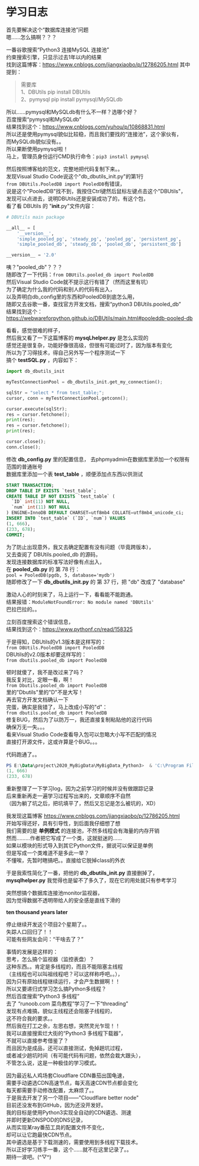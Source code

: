 # 学习日志

首先要解决这个“数据库连接池”问题  
嗯……怎么搞啊？？？

一番谷歌搜索“Python3 连接MySQL 连接池”  
约束搜索引擎，只显示过去1年以内的结果  
找到这篇博客：<https://www.cnblogs.com/jiangxiaobo/p/12786205.html>
其中提到：  

>需要库  
>1、DBUtils pip install DBUtils  
>2、pymysql pip install pymysql/MySQLdb  

所以……pymysql和MySQLdb有什么不一样？选哪个好？  
百度搜索“pymysql和MySQLdb”  
结果找到这个：<https://www.cnblogs.com/yuhou/p/10868831.html>  
所以还是使用pymysql貌似比较稳，而且我们要找的“连接池”，这个家伙有，  
而MySQLdb貌似没有。。  
所以果断使用pymysql啦！  
马上，管理员身份运行CMD执行命令：`pip3 install pymysql`  

然后按照博客给的范文，完整地把代码复制下来。。  
发现Visual Studio Code说这个"db_dbutils_init.py"的第1行  
`from DBUtils.PooledDB import PooledDB`有错误，  
说是这个"PooledDB"找不到，我按住Ctrl键然后鼠标左键点击这个"DBUtils"，  
发现可以点进去，说明DBUtils还是安装成功了的，有这个包，  
看了看 DBUtils 的 "__init__.py"文件内容：  

```python
# DBUtils main package

__all__ = [
    '__version__',
    'simple_pooled_pg', 'steady_pg', 'pooled_pg', 'persistent_pg',
    'simple_pooled_db', 'steady_db', 'pooled_db', 'persistent_db']

__version__ = '2.0'
```

咦？"pooled_db"？？？  
随即改了一下代码：`from DBUtils.pooled_db import PooledDB`  
然后Visual Studio Code就不提示这行有错了（然而这里有坑）  
为了确定为什么我的代码和别人的代码有出入，  
以及弄明白db_config里的东西和PooledDB到底怎么用，  
随即又去谷歌一番，查找官方开发文档，搜索“python3 DBUtils.pooled_db”  
结果找到这个：<https://webwareforpython.github.io/DBUtils/main.html#pooleddb-pooled-db>  

看看，感觉很难的样子，  
然后我又看了一下这篇博客的 **mysqLhelper.py** 是怎么实现的  
感觉还是很复杂，功能好像很高级，但很有可能过时了，因为版本有变化  
所以为了习得技术，得自己另外写一个程序测试一下  
搞个 **testSQL.py** ，内容如下：  

```python
import db_dbutils_init

myTestConnectionPool = db_dbutils_init.get_my_connection();

sqlStr = "select * from test_table;";
cursor, conn = myTestConnectionPool.getconn();

cursor.execute(sqlStr);
res = cursor.fetchone();
print(res);
res = cursor.fetchone();
print(res);

cursor.close();
conn.close();
```

修改 **db_config.py** 里的配置信息，
去phpmyadmin在数据库里添加一个权限有范围的普通账号  
数据库里添加一个表 **test_table** ，顺便添加点东西以供测试  

```sql
START TRANSACTION;
DROP TABLE IF EXISTS `test_table`;
CREATE TABLE IF NOT EXISTS `test_table` (
  `ID` int(11) NOT NULL,
  `num` int(11) NOT NULL
) ENGINE=InnoDB DEFAULT CHARSET=utf8mb4 COLLATE=utf8mb4_unicode_ci;
INSERT INTO `test_table` (`ID`, `num`) VALUES
(1, 666),
(233, 678);
COMMIT;
```

为了防止出现意外，我又去确定配置有没有问题（毕竟跨版本），  
又去查阅了 DBUtils.pooled_db 的源码，  
发现连接数据库的标准写法好像有点出入，  
在 **pooled_db.py** 的 第 78 行：  
`pool = PooledDB(pgdb, 5, database='mydb')`  
随即修改了一下 **db_dbutils_init.py** 的 第 37 行，把 "db" 改成了 "database"

激动人心的时刻来了，马上运行一下，看看能不能跑通。  
结果报错：`ModuleNotFoundError: No module named 'DBUtils'`  
巴拉巴拉的。。  

立刻百度搜索这个错误信息，  
结果找到这个：<https://www.pythonf.cn/read/158325>  

于是得知，DBUtils的v1.3版本是这样写的：  
`from DBUtils.PooledDB import PooledDB`  
DBUtils的v2.0版本却要这样写的：  
`from dbutils.pooled_db import PooledDB`  

顿时就傻了，我不是改过来了吗？  
我反复对比，定眼一看，啊！  
`from Dbutils.pooled_db import PooledDB`  
里的"Dbutils"里的"D"不是大写！  
再去官方开发文档确认一下  
完蛋，确实是我错了，马上改成小写的"d"：  
`from dbutils.pooled_db import PooledDB`  
修复BUG，然后为了以防万一，我还直接复制粘贴他的这行代码  
确保万无一失。。。  
看来Visual Studio Code查看导入包可以忽略大小写不匹配的情况  
直接打开源文件，这或许算是个BUG。。。  

代码跑通了。。  

```powershell
PS E:\Data\project\2020_MyBigData\MyBigData_Python3>  & 'C:\Program Files\Python38\python.exe' 'E:\sysdata\xfl666\.vscode\extensions\ms-python.python-2020.12.424452561\pythonFiles\lib\python\debugpy\launcher' '45318' '--' 'e:\Data\project\2020_MyBigData\MyBigData_Python3\testSQL.py'
(1, 666)
(233, 678)
```

重新整理了一下学习log，因为之前学习的时候并没有做跟踪记录  
后来重新再走一遍学习过程写出来的，文章顺序不自然  
（因为躺了坑之后，把坑填平了，然后又忘记是怎么被坑的，XD）  

我发现这篇博客 <https://www.cnblogs.com/jiangxiaobo/p/12786205.html>  
开始写得还好，具有引导性，到后面我仔细想了想  
我们需要的是 **单例模式** 的连接池，不然多线程会有海量的内存开销  
然而………作者把它写成了一个类，这就挺迷的……  
如果以模块的形式导入到其它Python文件，据说可以保证是单例  
但是写成一个类难道不是多此一举？  
不懂唉，先暂时瞎搞吧。。直接给它脱掉class的外衣  

于是我索性简化了一番，把他的 **db_dbutils_init.py** 直接删掉了，  
**mysqlhelper.py** 我觉得也是留不了多久了，现在它的用处就只有参考学习  

突然想搞个数据库连接池monitor监视器，  
因为觉得数据不透明带给人的安全感是直线下滑的  

**ten thousand years later**

停止继续开发这个项目2个星期了。。  
失踪人口回归了！！  
可能有些网友会问：“干啥去了？”  

事情的发展是这样的：  
思考，怎么搞个监视器（监控表盘）？  
这种东西。。肯定是多线程的，而且不能阻塞主线程  
（主线程也可以叫祖线程吧？可以这样称呼吧。。），  
因为只有原始线程继续运行，才会产生数据啊！！  
所以又要递归式学习怎么搞Python多线程？  
然后百度搜索“Python3 多线程”  
去了 “runoob.com 菜鸟教程”学习了一下“threading”  
发现有点难搞，貌似主线程还会阻塞子线程的，  
这不符合我的要求。。  
然后我在打工之余，左思右想，突然灵光乍现！！  
我可以直接搜索烂大街的“Python3 多线程下载器”，  
不就可以直接参考借鉴了？  
而且因为是成品，还可以直接测试，免掉趟坑过程，  
或者减少趟坑时间（有可能代码有问题，依然会栽大跟头），  
不管怎么说，这是一种极佳的学习模式。  

因为最近私人鸡场套Cloudflare CDN番茄出国龟速，  
需要手动遴选CDN高速节点，每天高速CDN节点都会变化  
每天都需要手动修改配置，太麻烦了。。  
于是我去开发了另一个项目——"Cloudflare better node"  
目前还没发布到GitHub，因为还没开发好。  
我的目标是使用Python3实现全自动的CDN遴选、测速  
并即时更新DNSPOD的DNS记录，  
从而实现某ray番茄工具的配置文件不变化，  
却可以让它跑最快CDN节点。  
其中遴选是基于下载测速的，需要使用到多线程下载技术。  
所以正好学习练手一番，这个……就不在这里记录了。。  
期待一波吧。(^▽^)  


